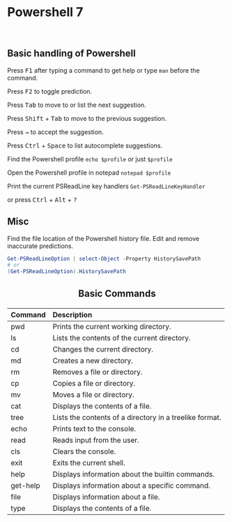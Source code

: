# Powershell 7

<br>  

## Basic handling of Powershell  

Press <kbd>F1</kbd> after typing a command to get help or type `man` before the command.  

Press <kbd>F2</kbd> to toggle prediction.  

Press <kbd>Tab</kbd> to move to or list the next suggestion.  

Press <kbd>Shift</kbd> + <kbd>Tab</kbd> to move to the previous suggestion.  

Press <kbd>→</kbd> to accept the suggestion.  

Press <kbd>Ctrl</kbd> + <kbd>Space</kbd> to list autocomplete suggestions.

Find the Powershell profile `echo $profile` or just `$profile`  

Open the Powershell profile in notepad `notepad $profile`  

Print the current PSReadLine key handlers `Get-PSReadLineKeyHandler`  

or press <kbd>Ctrl</kbd> + <kbd>Alt</kbd> + <kbd>?</kbd>  

## Misc

Find the file location of the Powershell history file. Edit and remove inaccurate predictions.  

```Powershell
Get-PSReadLineOption | select-Object -Property HistorySavePath
# or
(Get-PSReadLineOption).HistorySavePath
```

## <p style="text-align:center;">Basic Commands</p>

|Command|Description|  
|:---|:---|
|pwd | Prints the current working directory.  |  
|ls  |Lists the contents of the current directory.  |  
|cd  |Changes the current directory.  |  
|md|  Creates a new directory.  |  
|rm  |Removes a file or directory.  |  
|cp  |Copies a file or directory.  |  
|mv  |Moves a file or directory.  |  
|cat | Displays the contents of a file.  |  
|tree | Lists the contents of a directory in a treelike format. |  
|echo | Prints text to the console.  |  
|read | Reads input from the user.  |  
|cls | Clears the console.|  
|exit | Exits the current shell.  |  
|help | Displays information about the builtin commands.  |  
|get-help|  Displays information about a specific command.  |  
|file | Displays information about a file.  |  
|type | Displays the contents of a file.  |  
